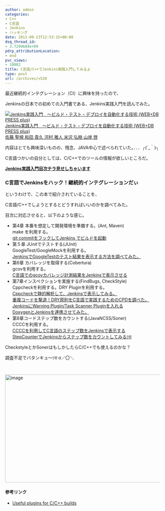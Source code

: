 ```yaml
---
author: admin
categories:
- C++
- C言語
- Jenkins
- ハッキング
date: 2012-09-23T12:53:15+00:00
dsq_thread_id:
- 3.7299684e+09
pdrp_attributionLocation:
- end
pvc_views:
- 10002
title: C言語/C++でJenkins実践入門してみるよ
type: post
url: /archives/=520
---
```


最近継続的インテグレーション（CI）に興味を持ったので、
  
Jenkinsの日本での初めての入門書である、Jenkins実践入門を読んでみた。

<div id="scid:81867AAF-BB02-476b-AE5D-12BDAC2E750D:4e8fb7e1-d85e-4feb-97db-6100a824e668" class="wlWriterEditableSmartContent" style="margin: 0px; display: inline; float: none; padding: 0px;">
  <a href="http://www.amazon.co.jp/exec/obidos/ASIN/4774148911/sleephacker-22/ref=nosim" target="_blank"><img src="http://ecx.images-amazon.com/images/I/51bR%2Bvw-EvL._SL160_.jpg" alt="Jenkins実践入門　～ビルド・テスト・デプロイを自動化する技術 (WEB+DB PRESS plus)" /><br /> Jenkins実践入門　～ビルド・テスト・デプロイを自動化する技術 (WEB+DB PRESS plus)<br /> 佐藤 聖規 和田 貴久 河村 雅人 米沢 弘樹 山岸 啓 </a>
</div>

内容はとても興味深いものの、残念、JAVA中心で述べられていた。．．．┌(´_｀)┐
  
C言語つかいの自分としては、C/C++でのツールの情報が欲しいところだ。

**[Jenkins実践入門目次チラ見せしちゃいます][1]**

### C言語でJenkinsをハック！継続的インテグレーションだぃ

というわけで、この本で紹介されていることを、
  
C言語/C++でしようとするとどうすればいいのかを調べてみた。
  
目次に対応させると、以下のような感じ。

<ul class="checklist">
  <li>
    第4章 本番を想定して開発環境を準備する。(Ant, Maven)<br /> make を利用する。<br /> <a title="git commitをフックしてJenkins でビルドを起動" href="https://futurismo.biz/archives/826">git commitをフックしてJenkins でビルドを起動</a>
  </li>
  <li>
    第５章 JUnitでテストする(JUnit)<br /> GoogleTest/GoogleMockを利用する。<br /> <a title="Permanent Link to JenkinsでGoogleTestのテスト結果を表示する方法を調べてみた。" href="https://futurismo.biz/archives/475" rel="bookmark">JenkinsでGoogleTestのテスト結果を表示する方法を調べてみた。<br /> </a>
  </li>
  <li>
    第6章 カバレッジを取得する(Cobertura)<br /> gcovを利用する。<br /> <a title="C言語でのgcovカバレッジ計測結果をJenkinsで表示させる" href="https://futurismo.biz/archives/485">C言語でのgcovカバレッジ計測結果をJenkinsで表示させる<br /> </a>
  </li>
  <li>
    第7章インスペクションを実施する(FindBugs, CheckStyle)<br /> Cppcheckを利用する。DRY Pluginを利用する。<br /> <a title="Cppcheckで静的解析して、Jenkinsで表示してみる。" href="https://futurismo.biz/archives/497">Cppcheckで静的解析して、Jenkinsで表示してみる。</a><br /> <a title="重複コードを撃退！DRY原則をC言語で実践するためのCPDを調べた。" href="https://futurismo.biz/archives/516">重複コードを撃退！DRY原則をC言語で実践するためのCPDを調べた。<br /> </a><a title="JenkinsにWarning Plugin/Task Scanner Pluginを入れる" href="https://futurismo.biz/archives/559">JenkinsにWarning Plugin/Task Scanner Pluginを入れる<br /> </a><a title="DoxygenとJenkinsを連携させてみた。" href="https://futurismo.biz/archives/661">DoxygenとJenkinsを連携させてみた。</a><a title="重複コードを撃退！DRY原則をC言語で実践するためのCPDを調べた。" href="https://futurismo.biz/archives/516"><br /> </a>
  </li>
  <li>
    第8章コードステップ数をカウントする(JavaNCSS/Soner)<br /> CCCCを利用する。<br /> <a title="CCCCを利用してC言語のステップ数をJenkinsで表示する" href="https://futurismo.biz/archives/507">CCCCを利用してC言語のステップ数をJenkinsで表示する<br /> </a><a title="StepCounterでJenkinsからステップ数をカウントしてみる" href="https://futurismo.biz/archives/629">StepCounterでJenkinsからステップ数をカウントしてみる</a><a title="CCCCを利用してC言語のステップ数をJenkinsで表示する" href="https://futurismo.biz/archives/507">ﾂꀀ</a>
  </li>
</ul>

CheckstyleとかSonerはもしかしたらC/C++でも使えるのかな？
  
調査不足でバタンキュ～ﾂꀀ σ／〇＼

&nbsp;

[<img style="background-image: none; padding-left: 0px; padding-right: 0px; display: inline; padding-top: 0px; border: 0px;" title="image" src="http://hmi-me.ciao.jp/wordpress/wp-content/uploads/image_thumb28.png" alt="image" width="523" height="350" border="0" />][2]

#### 参考リンク

  * [Useful plugins for C/C++ builds][3]

<div id="fastlookup_top" style="display: none;">
</div>

 [1]: http://d.hatena.ne.jp/lino/20111015/1318672811 "Jenkins実践入門目次チラ見せしちゃいます"
 [2]: http://hmi-me.ciao.jp/wordpress/wp-content/uploads/image28.png
 [3]: http://jenkins.361315.n4.nabble.com/Useful-plugins-for-C-C-builds-td3605795.html